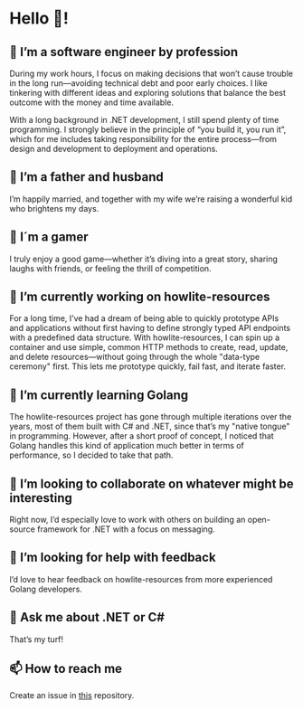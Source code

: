 # Hello 👋!

👷 I’m a software engineer by profession
---
During my work hours, I focus on making decisions that won’t cause trouble in the long run—avoiding technical debt and poor early choices. I like tinkering with different ideas and exploring solutions that balance the best outcome with the money and time available.

With a long background in .NET development, I still spend plenty of time programming. I strongly believe in the principle of “you build it, you run it”, which for me includes taking responsibility for the entire process—from design and development to deployment and operations.

🏡 I’m a father and husband
---
I’m happily married, and together with my wife we’re raising a wonderful kid who brightens my days.

👾 I´m a gamer
---
I truly enjoy a good game—whether it’s diving into a great story, sharing laughs with friends, or feeling the thrill of competition.

🔭 I’m currently working on howlite-resources
---
For a long time, I’ve had a dream of being able to quickly prototype APIs and applications without first having to define strongly typed API endpoints with a predefined data structure. With howlite-resources, I can spin up a container and use simple, common HTTP methods to create, read, update, and delete resources—without going through the whole "data-type ceremony" first. This lets me prototype quickly, fail fast, and iterate faster.

🌱 I’m currently learning Golang
---
The howlite-resources project has gone through multiple iterations over the years, most of them built with C# and .NET, since that’s my "native tongue" in programming. However, after a short proof of concept, I noticed that Golang handles this kind of application much better in terms of performance, so I decided to take that path.

👯 I’m looking to collaborate on whatever might be interesting
---
Right now, I’d especially love to work with others on building an open-source framework for .NET with a focus on messaging.

🤔 I’m looking for help with feedback
---
I’d love to hear feedback on howlite-resources from more experienced Golang developers.

💬 Ask me about .NET or C#
---
That’s my turf!

📫 How to reach me
---
Create an issue in [this](https://github.com/Inx51/Inx51) repository.
